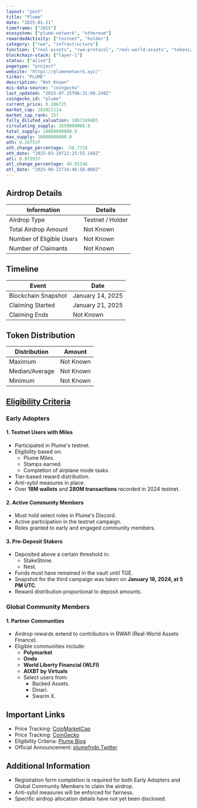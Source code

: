 ```yaml
---
layout: "post"
title: "Plume"
date: "2025-01-21"
timeframe: ["2025"]
ecosystem: ["plume-network", "ethereum"]
rewardedActivity: ["testnet", "holder"]
category: ["rwa", "infrastructure"]
function: ["real-assets", "rwa-protocol", "real-world-assets", "tokenization", "smart-contract-platform"]
blockchain-stack: ["layer-1"]
status: ["alive"]
pagetype: "project"
website: "https://plumenetwork.xyz/"
ticker: "PLUME"
description: "Not Known"
mis-data-source: "coingecko"
last_updated: "2025-07-25T06:31:08.248Z"
coingecko_id: "plume"
current_price: 0.106725
market_cap: 282821114
market_cap_rank: 257
fully_diluted_valuation: 1067249485
circulating_supply: 2650000000.0
total_supply: 10000000000.0
max_supply: 10000000000.0
ath: 0.247537
ath_change_percentage: -56.7724
ath_date: "2025-03-19T22:25:55.148Z"
atl: 0.075937
atl_change_percentage: 40.91246
atl_date: "2025-06-22T16:46:50.000Z"
---
```


## Airdrop Details

| Information              | Details          |
| ------------------------ | ---------------- |
| Airdrop Type             | Testnet / Holder |
| Total Airdrop Amount     | Not Known        |
| Number of Eligible Users | Not Known        |
| Number of Claimants      | Not Known        |

## Timeline

| Event               | Date             |
| ------------------- | ---------------- |
| Blockchain Snapshot | January 14, 2025 |
| Claiming Started    | January 21, 2025 |
| Claiming Ends       | Not Known        |

## Token Distribution

| Distribution   | Amount    |
| -------------- | --------- |
| Maximum        | Not Known |
| Median/Average | Not Known |
| Minimum        | Not Known |

## [Eligibility Criteria](https://plumenetwork.xyz/blog/airdrop)

### **Early Adopters**

#### **1. Testnet Users with Miles**

- Participated in Plume's testnet.
- Eligibility based on:
  - Plume Miles.
  - Stamps earned.
  - Completion of airplane mode tasks.
- Tier-based reward distribution.
- Anti-sybil measures in place.
- Over **18M wallets** and **280M transactions** recorded in 2024 testnet.

#### **2. Active Community Members**

- Must hold select roles in Plume's Discord.
- Active participation in the testnet campaign.
- Roles granted to early and engaged community members.

#### **3. Pre-Deposit Stakers**

- Deposited above a certain threshold in:
  - StakeStone.
  - Nest.
- Funds must have remained in the vault until TGE.
- Snapshot for the third campaign was taken on **January 18, 2024, at 5 PM UTC**.
- Reward distribution proportional to deposit amounts.

### **Global Community Members**

#### **1. Partner Communities**

- Airdrop rewards extend to contributors in RWAfi (Real-World Assets Finance).
- Eligible communities include:
  - **Polymarket**
  - **Ondo**
  - **World Liberty Financial (WLFI)**
  - **AIXBT by Virtuals**
  - Select users from:
    - Backed Assets.
    - Dinari.
    - Swarm X.

## Important Links

- Price Tracking: [CoinMarketCap](https://coinmarketcap.com/currencies/plume)
- Price Tracking: [CoinGecko](https://www.coingecko.com/en/coins/plume)
- Eligibility Criteria: [Plume Blog](https://plumenetwork.xyz/blog/airdrop)
- Official Announcement: [plumefndn Twitter](hhttps://x.com/plumefndn/status/1881621054663319881)

## Additional Information

- Registration form completion is required for both Early Adopters and Global Community Members to claim the airdrop.
- Anti-sybil measures will be enforced for fairness.
- Specific airdrop allocation details have not yet been disclosed.